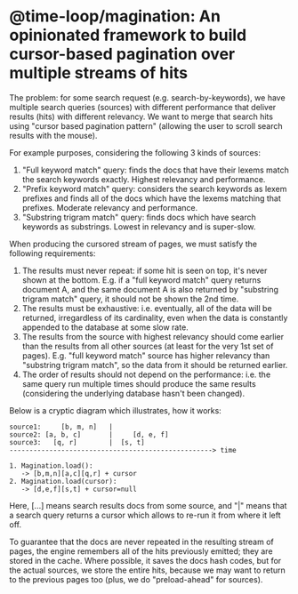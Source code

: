 # @time-loop/magination: An opinionated framework to build cursor-based pagination over multiple streams of hits

The problem: for some search request (e.g. search-by-keywords), we have multiple
search queries (sources) with different performance that deliver results (hits)
with different relevancy. We want to merge that search hits using "cursor based
pagination pattern" (allowing the user to scroll search results with the mouse).

For example purposes, considering the following 3 kinds of sources:

1. "Full keyword match" query: finds the docs that have their lexems match the
   search keywords exactly. Highest relevancy and performance.
2. "Prefix keyword match" query: considers the search keywords as lexem prefixes
   and finds all of the docs which have the lexems matching that prefixes. Moderate relevancy and performance.
3. "Substring trigram match" query: finds docs which have search keywords as
   substrings. Lowest in relevancy and is super-slow.

When producing the cursored stream of pages, we must satisfy the following
requirements:

1. The results must never repeat: if some hit is seen on top, it's never shown
   at the bottom. E.g. if a "full keyword match" query returns document A, and
   the same document A is also returned by "substring trigram match" query, it
   should not be shown the 2nd time.
2. The results must be exhaustive: i.e. eventually, all of the data will be
   returned, irregardless of its cardinality, even when the data is constantly
   appended to the database at some slow rate.
3. The results from the source with highest relevancy should come earlier than
   the results from all other sources (at least for the very 1st set of pages).
   E.g. "full keyword match" source has higher relevancy than "substring trigram
   match", so the data from it should be returned earlier.
4. The order of results should not depend on the performance: i.e. the same
   query run multiple times should produce the same results (considering the
   underlying database hasn't been changed).

Below is a cryptic diagram which illustrates, how it works:

```
source1:     [b, m, n]   |
source2: [a, b, c]       |     [d, e, f]
source3:   [q, r]        |  [s, t]
---------------------------------------------------> time

1. Magination.load():
   -> [b,m,n][a,c][q,r] + cursor
2. Magination.load(cursor):
   -> [d,e,f][s,t] + cursor=null
```

Here, [...] means search results docs from some source, and "|" means that a
search query returns a cursor which allows to re-run it from where it left off.

To guarantee that the docs are never repeated in the resulting stream of pages,
the engine remembers all of the hits previously emitted; they are stored in the
cache. Where possible, it saves the docs hash codes, but for the actual sources,
we store the entire hits, because we may want to return to the previous pages
too (plus, we do "preload-ahead" for sources).

